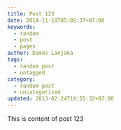 ```yaml
---
title: Post 123
date: 2014-11-18T05:05:37+07:00
keywords:
  - random
  - post
  - pages
author: Dimas Lanjaka
tags:
  - random post
  - untagged
category:
  - random post
  - uncategorized
updated: 2013-02-24T19:55:32+07:00
---
```

This is content of post 123